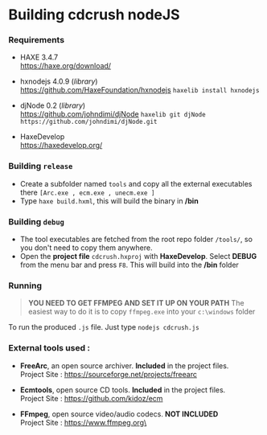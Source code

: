 
# Building cdcrush nodeJS


### Requirements

- HAXE 3.4.7\
https://haxe.org/download/

- hxnodejs 4.0.9 (*library*)\
https://github.com/HaxeFoundation/hxnodejs
`haxelib install hxnodejs`

- djNode 0.2 (*library*)\
https://github.com/johndimi/djNode
`haxelib git djNode https://github.com/johndimi/djNode.git`

- HaxeDevelop\
https://haxedevelop.org/



### Building `release`

- Create a subfolder named `tools` and copy all the external executables there `[Arc.exe , ecm.exe , unecm.exe ]`
- Type `haxe build.hxml`, this will build the binary in **/bin**


### Building `debug`

- The tool executables are fetched from the root repo folder `/tools/`, so you don't need to copy them anywhere.
- Open the **project file** `cdcrush.hxproj` with **HaxeDevelop**. Select **DEBUG** from the menu bar and press `F8`. This will build into the **/bin** folder

### Running 

>**YOU NEED TO GET FFMPEG AND SET IT UP ON YOUR PATH**
>The easiest way to do it is to copy `ffmpeg.exe` into your `c:\windows` folder

To run the produced `.js` file. Just type `nodejs cdcrush.js`

### External tools used :

- **FreeArc**, an open source archiver. **Included** in the project files.\
Project Site : https://sourceforge.net/projects/freearc

- **Ecmtools**, open source CD tools. **Included** in the project files. \
Project Site :  https://github.com/kidoz/ecm

- **FFmpeg**, open source video/audio codecs. **NOT INCLUDED** \
Project Site : https://www.ffmpeg.org\

